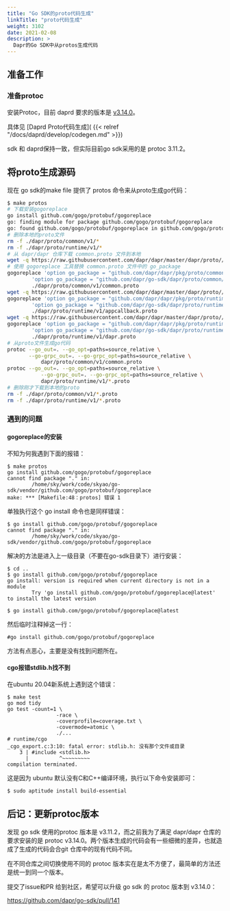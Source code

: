 ```yaml
---
title: "Go SDK的proto代码生成"
linkTitle: "proto代码生成"
weight: 3102
date: 2021-02-08
description: >
  Dapr的Go SDK中从protos生成代码
---
```


## 准备工作

### 准备protoc

安装Protoc，目前 daprd 要求的版本是 [v3.14.0](https://github.com/protocolbuffers/protobuf/releases/tag/v3.14.0)。

具体见 [Daprd Proto代码生成]( {{< relref "/docs/daprd/develop/codegen.md" >}})

sdk 和 daprd保持一致，但实际目前go sdk采用的是 protoc 3.11.2。

## 将proto生成源码

现在 go sdk的make file 提供了 protos 命令来从proto生成go代码：

```bash
$ make protos
# 下载安装gogoreplace
go install github.com/gogo/protobuf/gogoreplace
go: finding module for package github.com/gogo/protobuf/gogoreplace
go: found github.com/gogo/protobuf/gogoreplace in github.com/gogo/protobuf v1.3.2
# 删除本地的proto文件
rm -f ./dapr/proto/common/v1/*
rm -f ./dapr/proto/runtime/v1/*
# 从 dapr/dapr 仓库下载 common.proto 文件到本地
wget -q https://raw.githubusercontent.com/dapr/dapr/master/dapr/proto//common/v1/common.proto -O ./dapr/proto/common/v1/common.proto
# 使用 gogoreplace 工具替换 common.proto 文件中的 go_package
gogoreplace 'option go_package = "github.com/dapr/dapr/pkg/proto/common/v1;common";' \
        'option go_package = "github.com/dapr/go-sdk/dapr/proto/common/v1;common";' \
        ./dapr/proto/common/v1/common.proto
wget -q https://raw.githubusercontent.com/dapr/dapr/master/dapr/proto//runtime/v1/appcallback.proto -O ./dapr/proto/runtime/v1/appcallback.proto
gogoreplace 'option go_package = "github.com/dapr/dapr/pkg/proto/runtime/v1;runtime";' \
        'option go_package = "github.com/dapr/go-sdk/dapr/proto/runtime/v1;runtime";' \
        ./dapr/proto/runtime/v1/appcallback.proto
wget -q https://raw.githubusercontent.com/dapr/dapr/master/dapr/proto//runtime/v1/dapr.proto -O ./dapr/proto/runtime/v1/dapr.proto
gogoreplace 'option go_package = "github.com/dapr/dapr/pkg/proto/runtime/v1;runtime";' \
        'option go_package = "github.com/dapr/go-sdk/dapr/proto/runtime/v1;runtime";' \
        ./dapr/proto/runtime/v1/dapr.proto
# 从proto文件生成go代码
protoc --go_out=. --go_opt=paths=source_relative \
       --go-grpc_out=. --go-grpc_opt=paths=source_relative \
           dapr/proto/common/v1/common.proto
protoc --go_out=. --go_opt=paths=source_relative \
           --go-grpc_out=. --go-grpc_opt=paths=source_relative \
           dapr/proto/runtime/v1/*.proto
# 删除刚才下载到本地的proto
rm -f ./dapr/proto/common/v1/*.proto
rm -f ./dapr/proto/runtime/v1/*.proto
```

### 遇到的问题

#### gogoreplace的安装

不知为何我遇到下面的报错：

```
$ make protos
go install github.com/gogo/protobuf/gogoreplace
cannot find package "." in:
        /home/sky/work/code/skyao/go-sdk/vendor/github.com/gogo/protobuf/gogoreplace
make: *** [Makefile:48：protos] 错误 1
```

单独执行这个 go install 命令也是同样错误：

```
$ go install github.com/gogo/protobuf/gogoreplace
cannot find package "." in:
        /home/sky/work/code/skyao/go-sdk/vendor/github.com/gogo/protobuf/gogoreplace
```

解决的方法是进入上一级目录（不要在go-sdk目录下）进行安装：

```
$ cd ..
$ go install github.com/gogo/protobuf/gogoreplace
go install: version is required when current directory is not in a module
        Try 'go install github.com/gogo/protobuf/gogoreplace@latest' to install the latest version

$ go install github.com/gogo/protobuf/gogoreplace@latest
```

然后临时注释掉这一行：

```
#go install github.com/gogo/protobuf/gogoreplace
```

方法有点恶心，主要是没有找到问题所在。

#### cgo报错stdlib.h找不到

在ubuntu 20.04新系统上遇到这个错误：

```
$ make test
go mod tidy
go test -count=1 \
                -race \
                -coverprofile=coverage.txt \
                -covermode=atomic \
                ./...
# runtime/cgo
_cgo_export.c:3:10: fatal error: stdlib.h: 没有那个文件或目录
    3 | #include <stdlib.h>
      |          ^~~~~~~~~~
compilation terminated.
```

这是因为 ubuntu 默认没有C和C++编译环境，执行以下命令安装即可：

```bash
$ sudo aptitude install build-essential
```

## 后记：更新protoc版本

发现 go sdk 使用的protoc 版本是 v3.11.2，而之前我为了满足 dapr/dapr 仓库的要求安装的是 protoc v3.14.0。两个版本生成的代码会有一些细微的差异，也就造成了生成的代码会合git 仓库中的现有代码不同。

在不同仓库之间切换使用不同的 protoc 版本实在是太不方便了，最简单的方法还是统一到同一个版本。

提交了issue和PR 给到社区，希望可以升级 go sdk 的 protoc 版本到 v3.14.0：

https://github.com/dapr/go-sdk/pull/141